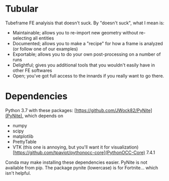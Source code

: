 # Tubular
Tubeframe FE analyisis that doesn't suck. By "doesn't suck", what I mean is:
- Maintainable; allows you to re-import new geometry without re-selecting all entities
- Documented; allows you to make a "recipe" for how a frame is analyzed (or follow one of our examples)
- Exportable; allows you to do your own post-processing on a number of runs
- Delightful; gives you additional tools that you wouldn't easily have in other FE softwares
- Open; you've got full access to the innards if you really want to go there.

# Dependencies
Python 3.7 with these packages:
[https://github.com/JWock82/PyNite](PyNite), which depends on
- numpy
- scipy
- matplotlib
- PrettyTable
- VTK (this one is annoying, but you'll want it for visualization)
[https://github.com/tpaviot/pythonocc-core](PythonOCC-Core) 7.4.1

Conda may make installing these dependencies easier.
PyNite is not available from pip. The package pynite (lowercase) is for Fortnite... which isn't helpful.